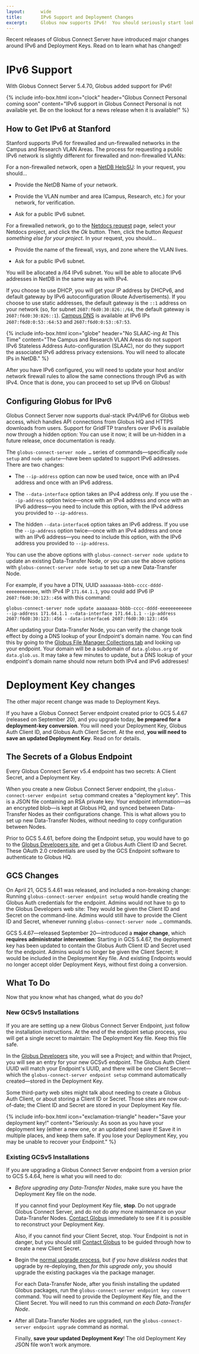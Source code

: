 ```yaml
---
layout:      wide
title:       IPv6 Support and Deployment Changes
excerpt:     Globus now supports IPv6!  You should seriously start looking at IPv6 support.  And there's a change in the deployment process.
---
```


Recent releases of Globus Connect Server have introduced major changes around
IPv6 and Deployment Keys.  Read on to learn what has changed!

# IPv6 Support

With Globus Connect Server 5.4.70, Globus added support for IPv6!  

{% include info-box.html
   icon="clock"
   header="Globus Connect Personal coming soon"
   content="IPv6 support in Globus Connect Personal is not available yet.  Be on the lookout for a news release when it is available!"
%}

## How to Get IPv6 at Stanford

Stanford supports IPv6 for firewalled and un-firewalled networks in the Campus
and Research VLAN Areas.  The process for requesting a public IPv6 network is
slightly different for firewalled and non-firewalled VLANs:

For a non-firewalled network, open a [NetDB
HelpSU](https://stanford.service-now.com/it_services?id=sc_cat_item&sys_id=9ec7c49613bce2008a9175c36144b03e):
In your request, you should…

* Provide the NetDB Name of your network.

* Provide the VLAN number and area (Campus, Research, etc.) for your network,
  for verification.

* Ask for a public IPv6 subnet.

For a firewalled network, go to the [Netdocs request](https://netdocs.stanford.edu/fwrequest/) page, select your Netdocs project, and click the *Ok* button.  Then, click the button *Request something else for your project*.  In your request, you should…

* Provide the name of the firewall, vsys, and zone where the VLAN lives.

* Ask for a public IPv6 subnet.

You will be allocated a /64 IPv6 subnet.  You will be able to allocate IPv6
addresses in NetDB in the same way as with IPv4.

If you choose to use DHCP, you will get your IP address by DHCPv6, and default
gateway by IPv6 autoconfiguration (Route Advertisements).  If you choose to use
static addresses, the default gateway is the `::1` address on your network (so,
for subnet `2607:f6d0:30:826::/64`, the default gateway is
`2607:f6d0:30:826::1`).  [Campus
DNS](https://web.stanford.edu/group/networking/dist/sunet.reports/nameservers.txt)
is available at IPv6 IPs `2607:f6d0:0:53::64:53` and `2607:f6d0:0:53::67:53`.

{% include info-box.html
   icon="globe"
   header="No SLAAC-ing At This Time"
   content="The Campus and Research VLAN Areas do not support IPv6 Stateless Address Auto-configuration (SLAAC), nor do they support the associated IPv6 address privacy extensions.  You will need to allocate IPs in NetDB."
%}

After you have IPv6 configured, you will need to update your host and/or
network firewall rules to allow the same connections through IPv6 as with IPv4.
Once that is done, you can proceed to set up IPv6 on Globus!

## Configuring Globus for IPv6

Globus Connect Server now supports dual-stack IPv4/IPv6 for Globus web access,
which handles API connections from Globus HQ and HTTPS downloads from users.
Support for GridFTP transfers over IPv6 is available now through a hidden
option:  You can use it now; it will be un-hidden in a future release, once
documentation is ready.

The `globus-connect-server node …` series of commands—specifically `node setup`
and `node update`—have been updated to support IPv6 addresses.  There are
two changes:

* The `--ip-address` option can now be used twice, once with an IPv4
  address and once with an IPv6 address.

* The `--data-interface` option takes an IPv4 address only.  If you use the
  `--ip-address` option twice—once with an IPv4 address and once with an IPv6
  address—you need to include this option, with the IPv4 address you provided
  to `--ip-address`.

* The hidden `--data-interface6` option takes an IPv6 address.  If you use the
  `--ip-address` option twice—once with an IPv4 address and once with an IPv6
  address—you need to include this option, with the IPv6 address you provided
  to `--ip-address`.

You can use the above options with `globus-connect-server node update` to
update an existing Data-Transfer Node, or you can use the above options with
`globus-connect-server node setup` to set up a new Data-Transfer Node.

For example, if you have a DTN, UUID `aaaaaaaa-bbbb-cccc-dddd-eeeeeeeeeeee`,
with IPv4 IP `171.64.1.1`, you could add IPv6 IP `2607:f6d0:30:123::456` with
this command:

```
globus-connect-server node update aaaaaaaa-bbbb-cccc-dddd-eeeeeeeeeeee --ip-address 171.64.1.1 --data-interface 171.64.1.1 --ip-address 2607:f6d0:30:123::456 --data-interface6 2607:f6d0:30:123::456
```

After updating your Data-Transfer Node, you can verify the change took effect
by doing a DNS lookup of your Endpoint's domain name.  You can find this by
going to the [Globus File Manager Collections
tab](https://app.globus.org/file-manager/collections) and looking up your
endpoint.  Your domain will be a subdomain of `data.globus.org` or
`data.glob.us`.  It may take a few minutes to update, but a DNS lookup of your
endpoint's domain name should now return both IPv4 and IPv6 addresses!

# Deployment Key changes

The other major recent change was made to Deployment Keys.

If you have a Globus Connect Server endpoint created prior to GCS 5.4.67
(released on September 20), and you upgrade today, **be prepared for a
deployment-key conversion**.  You will need your Deployment Key, Globus Auth
Client ID, and Globus Auth Client Secret.  At the end, **you will need to save
an updated Deployment Key**.  Read on for details.

## The Secrets of a Globus Endpoint

Every Globus Connect Server v5.4 endpoint has two secrets: A Client Secret, and
a Deployment Key.

When you create a new Globus Connect Server endpoint, the
`globus-connect-server endpoint setup` command creates a "deployment key".
This is a JSON file containing an RSA private key.  Your endpoint
information—as an encrypted blob—is kept at Globus HQ, and synced between
Data-Transfer Nodes as their configurations change.  This is what allows you to
set up new Data-Transfer Nodes, without needing to copy configuration between
Nodes.

Prior to GCS 5.4.61, before doing the Endpoint setup, you would have to go to
the [Globus Developers site](https://app.globus.org/settings/developers), and
get a Globus Auth Client ID and Secret.  These OAuth 2.0 credentials are used
by the GCS Endpoint software to authenticate to Globus HQ.

## GCS Changes

On April 21, GCS 5.4.61 was released, and included a non-breaking change:
Running `globus-connect-server endpoint setup` would handle creating the
Globus Auth credentials for the endpoint.  Admins would not have to go to the
Globus Developers web site: They would be given the Client ID and Secret on the
command-line.  Admins would still have to provide
the Client ID and Secret, whenever running `globus-connect-server node …`
commands.

GCS 5.4.67—released September 20—introduced a **major change**, which
**requires administrator intervention**: Starting in GCS 5.4.67, the deployment
key has been updated to contain the Globus Auth Client ID and Secret used for
the endpoint.  Admins would no longer be given the Client Secret; it would be
included in the Deployment Key file.  And existing Endpoints would no longer
accept older Deployment Keys, without first doing a conversion.

## What To Do

Now that you know what has changed, what do you do?

### New GCSv5 Installations

If you are are setting up a new Globus Connect Server Endpoint, just follow the
installation instructions.  At the end of the endpoint setup process, you will
get a single secret to maintain: The Deployment Key file.  Keep this file
safe.

In the [Globus Developers](https://app.globus.org/settings/developers) site,
you will see a Project; and within that Project, you will see an entry for your
new GCSv5 endpoint.  The Globus Auth Client UUID will match your Endpoint's
UUID, and there will be one Client Secret—which the `globus-connect-server
endpoint setup` command automatically created—stored in the Deployment
Key.

Some third-party web sites might talk about needing to create a Globus Auth
Client, or about storing a Client ID or Secret.  Those sites are now
out-of-date; the Client ID and Secret are stored in your Deployment Key file.

{% include info-box.html
   icon="exclamation-triangle"
   header="Save your deployment key!"
   content="Seriously: As soon as you have your deployment key (either a new one, or an updated one) save it!  Save it in multiple places, and keep them safe.  If you lose your Deployment Key, you may be unable to recover your Endpoint."
%}

### Existing GCSv5 Installations

If you are upgrading a Globus Connect Server endpoint from a version prior to
GCS 5.4.64, here is what you will need to do:

* *Before upgrading any Data-Transfer Nodes*, make sure you have the Deployment
  Key file on the node.

  If you cannot find your Deployment Key file, **stop**.  Do not upgrade
  Globus Connect Server, and do not do *any* more maintenance on your
  Data-Transfer Nodes.  [Contact Globus](http://support.globus.org) immediately
  to see if it is possible to reconstruct your Deployment Key.

  Also, if you cannot find your Client Secret, stop.  Your Endpoint is not in
  danger, but you should still [Contact Globus](http://support.globus.org) to
  be guided through how to create a new Client Secret.

* Begin the [normal upgrade process](https://docs.globus.org/globus-connect-server/v5.4/#upgrading_globus_connect_server),
  but *if you have diskless nodes* that upgrade by re-deploying, then *for this
  upgrade only*, you should upgrade the existing packages via the package
  manager.

  For each Data-Transfer Node, after you finish installing the updated Globus
  packages, run the `globus-connect-server endpoint key convert` command.  You
  will need to provide the Deployment Key file, and the Client Secret.  You
  will need to run this command *on each Data-Transfer Node*.

* After all Data-Transfer Nodes are upgraded, run the `globus-connect-server
  endpoint upgrade` command as normal.

  Finally, **save your updated Deployment Key**!  The old Deployment Key JSON
  file won't work anymore.
